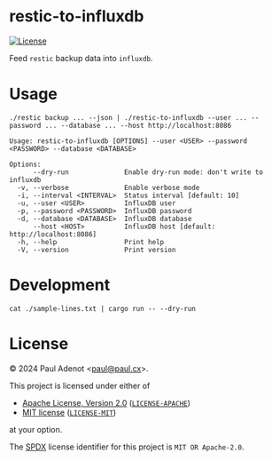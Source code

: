 <!-- SPDX-License-Identifier: MIT OR Apache-2.0 -->

# restic-to-influxdb

[![License](https://img.shields.io/badge/license-MIT%2FApache--2.0-informational?style=flat-square)](COPYRIGHT.md)

Feed `restic` backup data into `influxdb`.

# Usage

```
./restic backup ... --json | ./restic-to-influxdb --user ... --password ... --database ... --host http://localhost:8086
```

```
Usage: restic-to-influxdb [OPTIONS] --user <USER> --password <PASSWORD> --database <DATABASE>

Options:
      --dry-run              Enable dry-run mode: don't write to influxdb
  -v, --verbose              Enable verbose mode
  -i, --interval <INTERVAL>  Status interval [default: 10]
  -u, --user <USER>          InfluxDB user
  -p, --password <PASSWORD>  InfluxDB password
  -d, --database <DATABASE>  InfluxDB database
      --host <HOST>          InfluxDB host [default: http://localhost:8086]
  -h, --help                 Print help
  -V, --version              Print version
```

# Development

```
cat ./sample-lines.txt | cargo run -- --dry-run
```

# License

&copy; 2024 Paul Adenot \<paul@paul.cx\>.

This project is licensed under either of

- [Apache License, Version 2.0](https://www.apache.org/licenses/LICENSE-2.0) ([`LICENSE-APACHE`](LICENSE-APACHE))
- [MIT license](https://opensource.org/licenses/MIT) ([`LICENSE-MIT`](LICENSE-MIT))

at your option.

The [SPDX](https://spdx.dev) license identifier for this project is `MIT OR Apache-2.0`.
